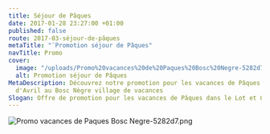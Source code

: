 ```yaml
---
title: Séjour de Pâques
date: 2017-01-28 23:27:00 +01:00
published: false
route: 2017-03-séjour-de-pâques
metaTitle: "¨Promotion séjour de Pâques"
navTitle: Promo
cover:
  image: "/uploads/Promo%20vacances%20de%20Paques%20Bosc%20Negre-5282d7.png"
  alt: Promotion séjour de Pâques
MetaDescription: Découvrez notre promotion pour les vacances de Pâques tous le mois
  d'Avril au Bosc Nègre village de vacances
Slogan: Offre de promotion pour les vacances de Pâques dans le Lot et Garonne
---
```


![Promo vacances de Paques Bosc Negre-5282d7.png](/uploads/Promo%20vacances%20de%20Paques%20Bosc%20Negre-5282d7.png)